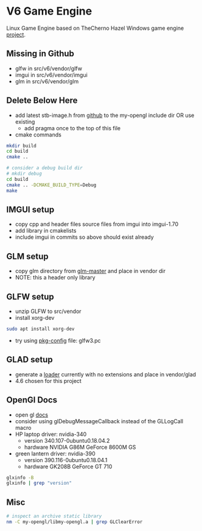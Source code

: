 # V6 Game Engine

Linux Game Engine based on TheCherno Hazel Windows game engine [project](https://github.com/TheCherno/Hazel).

## Missing in Github

- glfw in src/v6/vendor/glfw
- imgui in src/v6/vendor/imgui
- glm in src/v6/vendor/glm

## Delete Below Here

- add latest stb-image.h from [github](https://github.com/nothings/stb/blob/master/stb_image.h) to the my-opengl include dir OR use existing
  - add pragma once to the top of this file
- cmake commands

```bash
mkdir build
cd build
cmake ..

# consider a debug build dir
# mkdir debug
cd build
cmake .. -DCMAKE_BUILD_TYPE=Debug
make
```

## IMGUI setup

- copy cpp and header files source files from imgui into imgui-1.70
- add library in cmakelists
- include imgui in commits so above should exist already

## GLM setup

- copy glm directory from [glm-master](https://github.com/g-truc/glm) and place in vendor dir
- NOTE: this a header only library

## GLFW setup

- unzip GLFW to src/vendor
- install xorg-dev

```bash
sudo apt install xorg-dev
```

- try using [pkg-config](https://www.glfw.org/docs/latest/build_guide.html#build_link_pkgconfig) file: glfw3.pc

## GLAD setup

- generate a [loader](https://glad.dav1d.de/) currently with no extensions and place in vendor/glad
- 4.6 chosen for this project

## OpenGl Docs

- open gl [docs](http://docs.gl)
- consider using glDebugMessageCallback instead of the GLLogCall macro
- HP laptop driver: nvidia-340
  - version 340.107-0ubuntu0.18.04.2
  - hardware NVIDIA G86M GeForce 8600M GS
- green lantern driver: nvidia-390
  - version 390.116-0ubuntu0.18.04.1
  - hardware GK208B GeForce GT 710

```bash
glxinfo -B
glxinfo | grep "version"
```

## Misc

```bash
# inspect an archive static library
nm -C my-opengl/libmy-opengl.a | grep GLClearError
```
